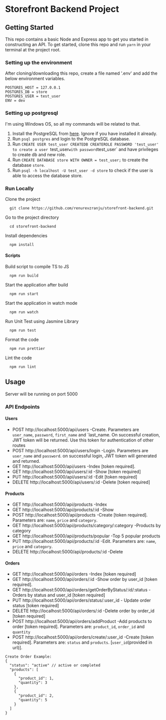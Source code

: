 # Storefront Backend Project

## Getting Started

This repo contains a basic Node and Express app to get you started in constructing an API. To get started, clone this repo and run `yarn` in your terminal at the project root.

### Setting up the environment
After cloning/downloading this repo, create a file named '.env' and add the below environment variables.

```
POSTGRES_HOST = 127.0.0.1
POSTGRES_DB = store
POSTGRES_USER = test_user
ENV = dev
```

### Setting up postgresql
I'm using Windows OS, so all my commands will be related to that.

1. Install the PostgreSQL from [here](https://www.postgresql.org/download/windows). Ignore if you have installed it already.
2. Run `psql postgres` and login to the PostgreSQL database.
3. Run `CREATE USER test_user CREATEDB CREATEROLE PASSWORD 'test_user' to create a user `test_user` with password `test_user` and have privileges to create db and new role.
4. Run `CREATE DATABASE store WITH OWNER = test_user;` to create the database `store`.
5. Run `psql -h localhost -U test_user -d store` to check if the user is able to access the database store.

### Run Locally

Clone the project
```
  git clone https://github.com/renurevzranju/storefront-backend.git
```

Go to the project directory
```
  cd storefront-backend
```

Install dependencies
```
  npm install
```

#### Scripts

Build script to compile TS to JS
```
  npm run build
```

Start the application after build
```
  npm run start
```

Start the application in watch mode
```
  npm run watch
```

Run Unit Test using Jasmine Library
```
  npm run test
```

Format the code
```
  npm run prettier
```

Lint the code
```
  npm run lint
```

## Usage

Server will be running on port 5000

### API Endpoints

#### Users
- POST http://localhost:5000/api/users -Create. Parameters are `user_name`, `password`, `first_name` and `last_name. On successful creation, JWT token will be returned. Use this token for authentication of other routes
- POST http://localhost:5000/api/users/login -Login. Parameters are `user_name` and `password`. on successful login, JWT token will generated and returned.
- GET http://localhost:5000/api/users -Index [token required].
- GET http://localhost:5000/api/users/:id -Show [token required]
- PUT http://localhost:5000/api/users/:id -Edit [token required]
- DELETE http://localhost:5000/api/users/:id -Delete [token required]

#### Products
- GET http://localhost:5000/api/products -Index
- GET http://localhost:5000/api/products/:id -Show
- POST http://localhost:5000/api/products -Create [token required]. Parameters are: `name`, `price` and `category`.
- GET http://localhost:5000/api/products/category/:category -Products by category
- GET http://localhost:5000/api/products/popular -Top 5 popular products
- PUT http://localhost:5000/api/products/:id -Edit. Parameters are: `name`, `price` and `category`.
- DELETE http://localhost:5000/api/products/:id -Delete

#### Orders
- GET http://localhost:5000/api/orders -Index [token required]
- GET http://localhost:5000/api/orders/:id -Show order by user_id [token required].
- GET http://localhost:5000/api/orders/getOrderByStatus/:id/:status - Orders by status and user_id [token required]
- PUT http://localhost:5000/api/orders/status/:user_id - Update order status [token required]
- DELETE http://localhost:5000/api/orders/:id -Delete order by order_id [token required]
- POST http://localhost:5000/api/orders/addProduct -Add products to order [token required]. Parameters are: `product_id`, `order_id` and `quantity`
- POST http://localhost:5000/api/orders/create/:user_id -Create [token required]. Parameters are: `status` and `products`. [`user_id`(provided in url)].
```
Create Order Example:
{
  "status": "active" // active or completed
  "products": [
    {
      "product_id": 1,
      "quantity": 3
    },
    {
      "product_id": 2,
      "quantity": 5
    }
  ]
}
```
